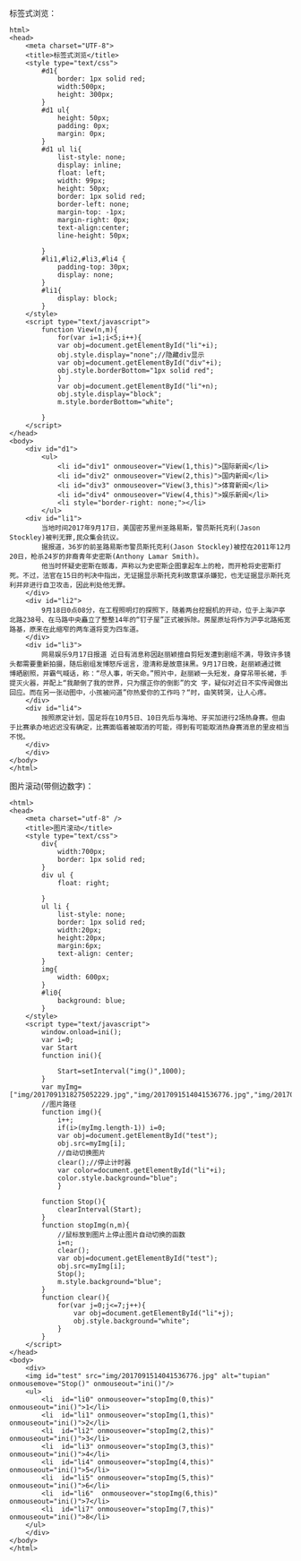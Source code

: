 标签式浏览：

	html>
	<head>
		<meta charset="UTF-8">
		<title>标签式浏览</title>
		<style type="text/css">
			#d1{
				border: 1px solid red;
				width:500px;
				height: 300px;
			}
			#d1 ul{
				height: 50px;
				padding: 0px;
				margin: 0px;
			}
			#d1 ul li{
				list-style: none;
				display: inline;
				float: left;
				width: 99px;
				height: 50px;
				border: 1px solid red;
				border-left: none;
				margin-top: -1px;
				margin-right: 0px;
				text-align:center;
				line-height: 50px;
		
			}
			#li1,#li2,#li3,#li4 {
				padding-top: 30px;
				display: none;
			}
			#li1{
				display: block;
			}
		</style>
		<script type="text/javascript">
			function View(n,m){
				for(var i=1;i<5;i++){
				var obj=document.getElementById("li"+i);
				obj.style.display="none";//隐藏div显示
				var obj=document.getElementById("div"+i); 
				obj.style.borderBottom="1px solid red";
				}
				var obj=document.getElementById("li"+n);
				obj.style.display="block";
				m.style.borderBottom="white";
				
			}
		</script>
	</head>
	<body>
		<div id="d1">
			<ul>
				<li id="div1" onmouseover="View(1,this)">国际新闻</li>
				<li id="div2" onmouseover="View(2,this)">国内新闻</li>
				<li id="div3" onmouseover="View(3,this)">体育新闻</li>
				<li id="div4" onmouseover="View(4,this)">娱乐新闻</li>
				<li style="border-right: none;"></li>
			</ul>
		<div id="li1">
			当地时间2017年9月17日，美国密苏里州圣路易斯，警员斯托克利(Jason Stockley)被判无罪,民众集会抗议。
			据报道，36岁的前圣路易斯市警员斯托克利(Jason Stockley)被控在2011年12月20日，枪杀24岁的非裔青年史密斯(Anthony Lamar Smith)。
		    他当时怀疑史密斯在贩毒，声称以为史密斯企图拿起车上的枪，而开枪将史密斯打死。不过，法官在15日的判决中指出，无证据显示斯托克利故意谋杀嫌犯，也无证据显示斯托克利并非进行自卫攻击，因此判处他无罪。
		</div>
		<div id="li2">
			9月18日0点08分，在工程照明灯的探照下，随着两台挖掘机的开动，位于上海沪亭北路238号、在马路中央矗立了整整14年的“钉子屋”正式被拆除。房屋原址将作为沪亭北路拓宽路基，原来在此缩窄的两车道将变为四车道。
		</div>
		<div id="li3">
			网易娱乐9月17日报道 近日有消息称因赵丽颖擅自剪短发遭到剧组不满，导致许多镜头都需要重新拍摄，随后剧组发博怒斥谣言，澄清称是故意抹黑。9月17日晚，赵丽颖通过微 博晒剧照，并霸气喊话，称：“尽人事，听天命。”照片中，赵丽颖一头短发，身穿吊带长裙，手提灭火器，并配上“我颠倒了我的世界，只为摆正你的倒影”的文 字，疑似对近日不实传闻做出回应。而在另一张动图中，小孩被问道”你热爱你的工作吗？“时，由笑转哭，让人心疼。
		</div>
		<div id="li4">
			按照原定计划，国足将在10月5日、10日先后与海地、牙买加进行2场热身赛。但由于比赛承办地迟迟没有确定，比赛面临着被取消的可能，得到有可能取消热身赛消息的里皮相当不悦。
		</div>
		</div>
	</body>
	</html>
图片滚动(带侧边数字)：

	<html>
	<head>
		<meta charset="utf-8" />
		<title>图片滚动</title>
		<style type="text/css">
			div{
				width:700px;
				border: 1px solid red;
			}
			div ul {
				float: right;
				
			}
			ul li {
				list-style: none;
				border: 1px solid red;
				width:20px;
				height:20px;	
				margin:6px;
				text-align: center;
			}
			img{
				width: 600px;
			}
			#li0{
				background: blue;
			}
		</style>
		<script type="text/javascript">
			window.onload=ini();
			var i=0;
			var Start 
			function ini(){
				
			 	Start=setInterval("img()",1000);
			}
			var myImg=["img/2017091318275052229.jpg","img/2017091514041536776.jpg","img/201709151732479829.jpg","img/2017091514315536613.jpg","img/2017091514362567391.jpg","img/2017091515361340324.jpg","img/2017091517351092677.jpg","img/2017091518232197986.jpg"];
			//图片路径
			function img(){
				i++;
				if(i>(myImg.length-1)) i=0;
				var obj=document.getElementById("test");
				obj.src=myImg[i];
				//自动切换图片
				clear();//停止计时器
				var color=document.getElementById("li"+i);
				color.style.background="blue";
				}

			function Stop(){
				clearInterval(Start);
			}
			function stopImg(n,m){
				//鼠标放到图片上停止图片自动切换的函数
				i=n;
				clear();
				var obj=document.getElementById("test");
				obj.src=myImg[i];
				Stop();
				m.style.background="blue";
			}
			function clear(){
				for(var j=0;j<=7;j++){
					var obj=document.getElementById("li"+j);
					obj.style.background="white";
				}
			}
		</script>
	</head>
	<body>
		<div>
		<img id="test" src="img/2017091514041536776.jpg" alt="tupian" onmousemove="Stop()" onmouseout="ini()"/>
		<ul>
			<li  id="li0" onmouseover="stopImg(0,this)" onmouseout="ini()">1</li>
			<li  id="li1" onmouseover="stopImg(1,this)" onmouseout="ini()">2</li>
			<li  id="li2" onmouseover="stopImg(2,this)" onmouseout="ini()">3</li>
			<li  id="li3" onmouseover="stopImg(3,this)" onmouseout="ini()">4</li>
			<li  id="li4" onmouseover="stopImg(4,this)" onmouseout="ini()">5</li>
			<li  id="li5" onmouseover="stopImg(5,this)" onmouseout="ini()">6</li>
			<li  id="li6"  onmouseover="stopImg(6,this)" onmouseout="ini()">7</li>
			<li  id="li7" onmouseover="stopImg(7,this)" onmouseout="ini()">8</li>
		</ul>
		</div>
	</body>
	</html>


